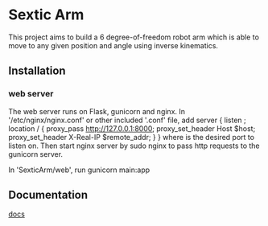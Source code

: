 # Sextic Arm
This project aims to build a 6 degree-of-freedom robot arm which is able to move to any given position and angle using inverse kinematics.

## Installation
### web server
The web server runs on Flask, gunicorn and nginx.
In '/etc/nginx/nginx.conf' or other included '.conf' file, add
    server {
        listen <PORTNUM>;
        location / {
            proxy_pass http://127.0.0.1:8000;
            proxy_set_header Host $host;
            proxy_set_header X-Real-IP $remote_addr;
        }
    }
where <PORTNUM> is the desired port to listen on.
Then start nginx server by
    sudo nginx
to pass http requests to the gunicorn server.

In 'SexticArm/web', run
    gunicorn main:app

## Documentation
[docs](docs/6DOF.pdf)